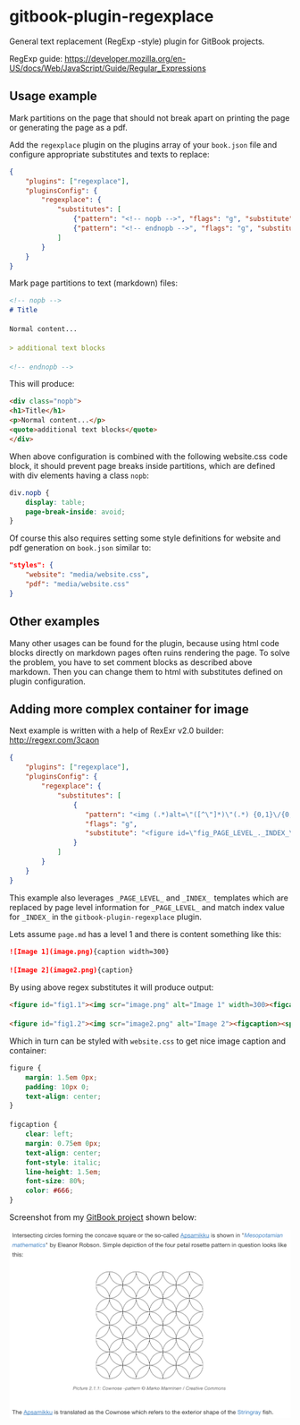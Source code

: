 gitbook-plugin-regexplace
==========
General text replacement (RegExp -style) plugin for GitBook projects.

RegExp guide: https://developer.mozilla.org/en-US/docs/Web/JavaScript/Guide/Regular_Expressions

Usage example
-----

Mark partitions on the page that should not break apart on printing the page or generating the page as a pdf.

Add the ```regexplace``` plugin on the plugins array of your ```book.json``` file and configure appropriate substitutes and texts to replace:

```json
{
	"plugins": ["regexplace"],
	"pluginsConfig": {
		"regexplace": {
			"substitutes": [
				{"pattern": "<!-- nopb -->", "flags": "g", "substitute": "<div class=\"nopb\">"},
				{"pattern": "<!-- endnopb -->", "flags": "g", "substitute": "</div>"}
			]
		}
	}
}
```

Mark page partitions to text (markdown) files:

```markdown
<!-- nopb -->
# Title

Normal content...

> additional text blocks

<!-- endnopb -->
```

This will produce:

```html
<div class="nopb">
<h1>Title</h1>
<p>Normal content...</p>
<quote>additional text blocks</quote>
</div>
```

When above configuration is combined with the following website.css code block, it should prevent page breaks inside partitions, which are defined with div elements having a class ```nopb```:

```css
div.nopb {
	display: table;
    page-break-inside: avoid;	
}
```

Of course this also requires setting some style definitions for website and pdf generation on ```book.json``` similar to:

```json
"styles": {
    "website": "media/website.css",
    "pdf": "media/website.css"
}
```

Other examples
-----

Many other usages can be found for the plugin, because using html code blocks directly on markdown pages often ruins rendering the page. To solve the problem, you have to set comment blocks as described above markdown. Then you can change them to html with substitutes defined on plugin configuration.

Adding more complex container for image
-----

Next example is written with a help of RexExr v2.0 builder: http://regexr.com/3caon

```json
{
	"plugins": ["regexplace"],
	"pluginsConfig": {
		"regexplace": {
			"substitutes": [
				{
                   "pattern": "<img (.*)alt=\"([^\"]*)\"(.*) {0,1}\/{0,1}> {0,}{caption([^\\}]*)}", 
                   "flags": "g", 
                   "substitute": "<figure id=\"fig_PAGE_LEVEL_._INDEX_\"><img $1alt=\"$2\" $4$3><figcaption><span>Picture _PAGE_LEVEL_._INDEX_: </span>$2</figcaption></figure>"
                }
			]
		}
	}
}
```

This example also leverages ```_PAGE_LEVEL_``` and ```_INDEX_ ```templates which are replaced by page level information for ```_PAGE_LEVEL_``` and match index value for ```_INDEX_``` in the ```gitbook-plugin-regexplace``` plugin.

Lets assume ```page.md``` has a level 1 and there is content something like this:

```markdown
![Image 1](image.png){caption width=300}

![Image 2](image2.png){caption}
```

By using above regex substitutes it will produce output:

```html
<figure id="fig1.1"><img scr="image.png" alt="Image 1" width=300><figcaption><span>Picture 1.1: </span>Image 1</figcaption></figure>

<figure id="fig1.2"><img scr="image2.png" alt="Image 2"><figcaption><span>Picture 1.2: </span>Image 2</figcaption></figure>
```

Which in turn can be styled with ```website.css``` to get nice image caption and container:

```css
figure {
    margin: 1.5em 0px;
    padding: 10px 0;
    text-align: center;
}

figcaption {
    clear: left;
    margin: 0.75em 0px;
    text-align: center;
    font-style: italic;
    line-height: 1.5em;
    font-size: 80%;
    color: #666;
}
```

Screenshot from my [GitBook project](https://markomanninen.gitbooks.io/artifacts-of-the-flower-of-life/content/cownose.html) shown below:

![Image container](image-container.png)